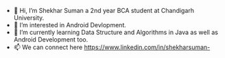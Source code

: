 - 👋 Hi, I’m Shekhar Suman a 2nd year BCA student at Chandigarh University.
- 👀 I’m interested in Android Devlopment.
- 🌱 I’m currently learning Data Structure and Algorithms in Java as well as Android Development too.
- 📫 We can connect here https://www.linkedin.com/in/shekharsuman- 

<!---
shekhar-git1/shekhar-git1 is a ✨ special ✨ repository because its `README.md` (this file) appears on your GitHub profile.
You can click the Preview link to take a look at your changes.
--->
